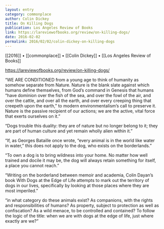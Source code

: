 ```yaml
---
layout: entry
category: commonplace
author: Colin Dickey
title: On Killing Dogs
publication: Los Angeles Review of Books
link: https://lareviewofbooks.org/review/on-killing-dogs/
date: 2016-02-02
permalink: 2016/02/02/colin-dickey-on-killing-dogs
---
```


[[2016]] • [[commonplace]] • [[Colin Dickey]] • [[Los Angeles Review of Books]]

https://lareviewofbooks.org/review/on-killing-dogs/

“WE ARE CONDITIONED from a young age to think of humanity as somehow separate from Nature. Nature is the blank slate against which humans define themselves, from God’s command in Genesis that humans “have dominion over the fish of the sea, and over the fowl of the air, and over the cattle, and over all the earth, and over every creeping thing that creepeth upon the earth,” to modern environmentalism’s call to preserve it. Nature is the passive recipient of our actions; we are the active, vital force that exerts ourselves on it.”

“Dogs trouble this duality: they are of nature but no longer belong to it; they are part of human culture and yet remain wholly alien within it.”

“If, as Georges Bataille once wrote, “every animal is in the world like water in water,” this does not apply to the dog, who exists on the borderlands.”

“To own a dog is to bring wildness into your home. No matter how well trained and docile it may be, the dog will always retain something for itself, a place you cannot reach.”

“Writing on the borderland between memoir and academia, Colin Dayan’s book With Dogs at the Edge of Life attempts to mark out the territory of dogs in our lives, specifically by looking at those places where they are most imperiled.”

“in what category do these animals exist? As companions, with the rights and responsibilities of humans? As property, subject to protection as well as confiscation? As a wild menace, to be controlled and contained? To follow the logic of the title: when we are with dogs at the edge of life, just where exactly are we?”

